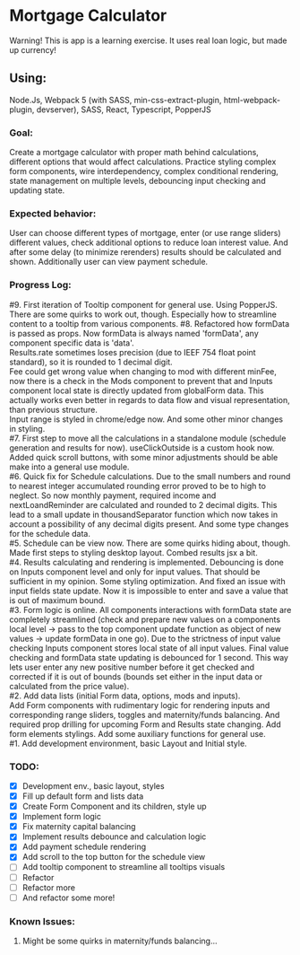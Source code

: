 # **Mortgage Calculator**

Warning! This is app is a learning exercise. It uses real loan logic, but made up currency!

## **Using:** 
Node.Js, Webpack 5 (with SASS, min-css-extract-plugin, html-webpack-plugin, devserver), SASS, React, Typescript, PopperJS  

### **Goal:**
Create a mortgage calculator with proper math behind calculations, different options that would affect calculations.
Practice styling complex form components, wire interdependency, complex conditional rendering, state management on multiple levels, debouncing input checking and updating state.  

### **Expected behavior:**
User can choose different types of mortgage, enter (or use range sliders) different values, check additional options to reduce loan interest value. And after some delay (to minimize rerenders) results should be calculated and shown. Additionally user can view payment schedule.  
### **Progress Log:**

#9. First iteration of Tooltip component for general use. Using PopperJS. There are some quirks to work out, though. Especially how to streamline content to a tooltip from various components.
#8. Refactored how formData is passed as props. Now formData is always named 'formData', any component specific data is 'data'.  
Results.rate sometimes loses precision (due to IEEF 754 float point standard), so it is rounded to 1 decimal digit.  
Fee could get wrong value when changing to mod with different minFee, now there is a check in the Mods component to prevent that and Inputs component local state is directly updated from globalForm data. This actually works even better in regards to data flow and visual representation, than previous structure.  
Input range is styled in chrome/edge now. And some other minor changes in styling.  
#7. First step to move all the calculations in a standalone module (schedule generation and results for now). useClickOutside is a custom hook now. Added quick scroll buttons, with some minor adjustments should be able make into a general use module.  
#6. Quick fix for Schedule calculations. Due to the small numbers and round to nearest integer accumulated rounding error proved to be to high to neglect. So now monthly payment, required income and nextLoandReminder are calculated and rounded to 2 decimal digits. This lead to a small update in thousandSeparator function which now takes in account a possibility of any decimal digits present. And some type changes for the schedule data.  
#5. Schedule can be view now. There are some quirks hiding about, though. Made first steps to styling desktop layout. Combed results jsx a bit.  
#4. Results calculating and rendering is implemented. Debouncing is done on Inputs component level and only for input values. That should be sufficient in my opinion. Some styling optimization. And fixed an issue with input fields state update. Now it is impossible to enter and save a value that is out of maximum bound.  
#3. Form logic is online. All components interactions with formData state are completely streamlined (check and prepare new values on a components local level -> pass to the top component update function as object of new values -> update formData in one go). Due to the strictness of input value checking Inputs component stores local state of all input values. Final value checking and formData state updating is debounced for 1 second. This way lets user enter any new positive number before it get checked and corrected if it is out of bounds (bounds set either in the input data or calculated from the price value).   
#2. Add data lists (initial Form data, options, mods and inputs).  
Add Form components with rudimentary logic for rendering inputs and corresponding range sliders, toggles and maternity/funds balancing. And required prop drilling for upcoming Form and Results state changing.
Add form elements stylings. Add some auxiliary functions for general use.  
#1. Add development environment, basic Layout and Initial style.  

### **TODO:**
- [x] Development env., basic layout, styles
- [x] Fill up default form and lists data
- [x] Create Form Component and its children, style up
- [x] Implement form logic
- [x] Fix maternity capital balancing 
- [x] Implement results debounce and calculation logic
- [x] Add payment schedule rendering
- [x] Add scroll to the top button for the schedule view
- [ ] Add tooltip component to streamline all tooltips visuals
- [ ] Refactor
- [ ] Refactor more
- [ ] And refactor some more!

### **Known Issues:**
1. Might be some quirks in maternity/funds balancing...